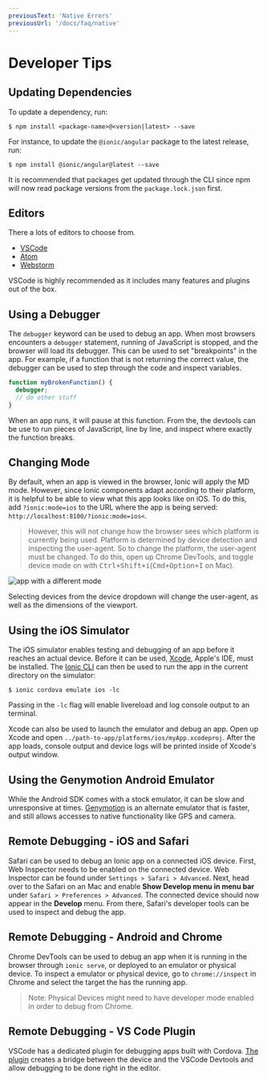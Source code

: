```yaml
---
previousText: 'Native Errors'
previousUrl: '/docs/faq/native'
---
```


# Developer Tips

## Updating Dependencies
To update a dependency, run:

```shell
$ npm install <package-name>@<version|latest> --save
```

For instance, to update the `@ionic/angular` package to the latest release, run:

```shell
$ npm install @ionic/angular@latest --save
```

It is recommended that packages get updated through the CLI since npm will now read package versions from the `package.lock.json` first.

## Editors
There a lots of editors to choose from.

- [VSCode](https://code.visualstudio.com)
- [Atom](https://atom.io)
- [Webstorm](https://www.jetbrains.com/webstorm/)

VSCode is highly recommended as it includes many features and plugins out of the box.

## Using a Debugger

The `debugger` keyword can be used to debug an app. When most browsers encounters a `debugger` statement, running of JavaScript is stopped, and the browser will load its debugger. This can be used to set "breakpoints" in the app. For example, if a function that is not returning the correct value, the debugger can be used to step through the code and inspect variables.

```javascript
function myBrokenFunction() {
  debugger;
  // do other stuff
}
```

When an app runs, it will pause at this function. From the, the devtools can be use to run pieces of JavaScript, line by line, and inspect where exactly the function breaks.

## Changing Mode

By default, when an app is viewed in the browser, Ionic will apply the MD mode. However, since Ionic components adapt according to their platform, it is helpful to be able to view what this app looks like on iOS. To do this, add `?ionic:mode=ios` to the URL where the app is being served: `http://localhost:8100/?ionic:mode=ios<`.

> However, this will not change how the browser sees which platform is currently being used. Platform is determined by device detection and inspecting the user-agent. So to change the platform, the user-agent must be changed. To do this, open up Chrome DevTools, and toggle device mode on with <kbd>Ctrl+Shift+i</kbd>(<kbd>Cmd+Option+I</kbd> on Mac).

![app with a different mode](/docs/assets/img/faq/tips/change-device-platform.png)

Selecting devices from the device dropdown will change the user-agent, as well as the dimensions of the viewport.

## Using the iOS Simulator

The iOS simulator enables testing and debugging of an app before it reaches an actual device. Before it can be used, [Xcode](https://developer.apple.com/xcode/download/), Apple's IDE, must be installed. The [Ionic CLI](ionic/cli) can then be used to run the app in the current directory on the simulator:

```shell
$ ionic cordova emulate ios -lc
```

Passing in the `-lc` flag will enable livereload and log console output to an terminal.

Xcode can also be used to launch the emulator and debug an app.
Open up Xcode and open `../path-to-app/platforms/ios/myApp.xcodeproj`.
After the app loads, console output and device logs will be printed inside of Xcode's output window.

## Using the Genymotion Android Emulator

While the Android SDK comes with a stock emulator, it can be slow and unresponsive at times. [Genymotion](https://www.genymotion.com) is an alternate emulator that is faster, and still allows accesses to native functionality like GPS and camera.

## Remote Debugging - iOS and Safari

Safari can be used to debug an Ionic app on a connected iOS device.
First, Web Inspector needs to be enabled on the connected device.
Web Inspector can be found under `Settings > Safari > Advanced`.
Next, head over to the Safari on an Mac and enable **Show Develop menu in menu bar** under `Safari > Preferences > Advanced`.
The connected device should now appear in the **Develop** menu.
From there, Safari's developer tools can be used to inspect and debug the app.

## Remote Debugging - Android and Chrome

Chrome DevTools can be used to debug an app when it is running in the browser through `ionic serve`, or deployed to an emulator or physical device.
To inspect a emulator or physical device, go to `chrome://inspect` in Chrome and select the target the has the running app.

> Note: Physical Devices might need to have developer mode enabled in order to debug from Chrome.


## Remote Debugging - VS Code Plugin

VSCode has a dedicated plugin for debugging apps built with Cordova.
[The plugin](https://marketplace.visualstudio.com/items?itemName=vsmobile.cordova-tools) creates a bridge between the device and the VSCode Devtools and allow debugging to be done right in the editor.

